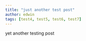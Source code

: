 ```yaml
---
title: "just another test post"
author: edwin
tags: [test4, test5, test6, test7]
---
```


yet another testing post